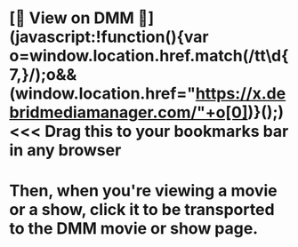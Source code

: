 # [🧬 View on DMM 🧬](javascript:!function(){var o=window.location.href.match(/tt\d{7,}/);o&&(window.location.href="https://x.debridmediamanager.com/"+o[0])}();) <<< Drag this to your bookmarks bar in any browser

# Then, when you're viewing a movie or a show, click it to be transported to the DMM movie or show page.
